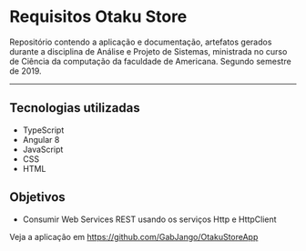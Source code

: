 # Requisitos Otaku Store

Repositório contendo a aplicação e documentação, artefatos gerados durante a disciplina de Análise e Projeto de Sistemas, ministrada no curso de Ciência da computação da faculdade de Americana. Segundo semestre de 2019.

***

## Tecnologias utilizadas
* TypeScript
* Angular 8
* JavaScript
* CSS
* HTML

## Objetivos
* Consumir Web Services REST usando os serviços Http e HttpClient

Veja a aplicação em https://github.com/GabJango/OtakuStoreApp
